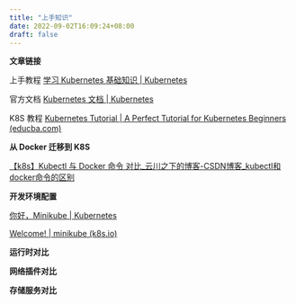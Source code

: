 ```yaml
---
title: "上手知识"
date: 2022-09-02T16:09:24+08:00
draft: false
---
```


**文章链接**

上手教程 [学习 Kubernetes 基础知识 | Kubernetes](https://kubernetes.io/zh-cn/docs/tutorials/kubernetes-basics/)

官方文档 [Kubernetes 文档 | Kubernetes](https://kubernetes.io/zh-cn/docs/home/)

K8S 教程 [Kubernetes Tutorial | A Perfect Tutorial for Kubernetes Beginners (educba.com)](https://www.educba.com/software-development/software-development-tutorials/kubernetes-tutorial/)



**从 Docker 迁移到 K8S**

[【k8s】Kubectl 与 Docker 命令 对比_云川之下的博客-CSDN博客_kubectl和docker命令的区别](https://blog.csdn.net/m0_45406092/article/details/105006429)



**开发环境配置**

[你好，Minikube | Kubernetes](https://kubernetes.io/zh-cn/docs/tutorials/hello-minikube/)

[Welcome! | minikube (k8s.io)](https://minikube.sigs.k8s.io/docs/)



**运行时对比**



**网络插件对比**



**存储服务对比**

